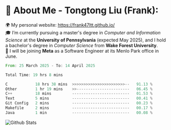 # 💫 About Me - Tongtong Liu (Frank):
🌍 My personal website: https://frank47ltt.github.io/  
🎓 I’m currently pursuing a master's degree in *Computer and Information Science* at the **University of Pennsylvania** (expected May 2025), and I hold a bachelor's degree in *Computer Science* from **Wake Forest University**.  
💼 I will be joining **Meta** as a Software Engineer at its Menlo Park office in June.  


<!--START_SECTION:waka-->

```rust
From: 25 March 2025 - To: 14 April 2025

Total Time: 19 hrs 8 mins

C            18 hrs 38 mins  >>>>>>>>>>>>>>>>>>>>>>>--   91.13 %
Other        1 hr 19 mins    >>-----------------------   06.45 %
C++          18 mins         -------------------------   01.53 %
Text         5 mins          -------------------------   00.41 %
Git Config   2 mins          -------------------------   00.23 %
Makefile     2 mins          -------------------------   00.17 %
Java         1 min           -------------------------   00.08 %
```

<!--END_SECTION:waka-->


![Github Stats](https://github-readme-stats.vercel.app/api?username=frank47ltt&count_private=true&show_icons=true&include_all_commits=true)

